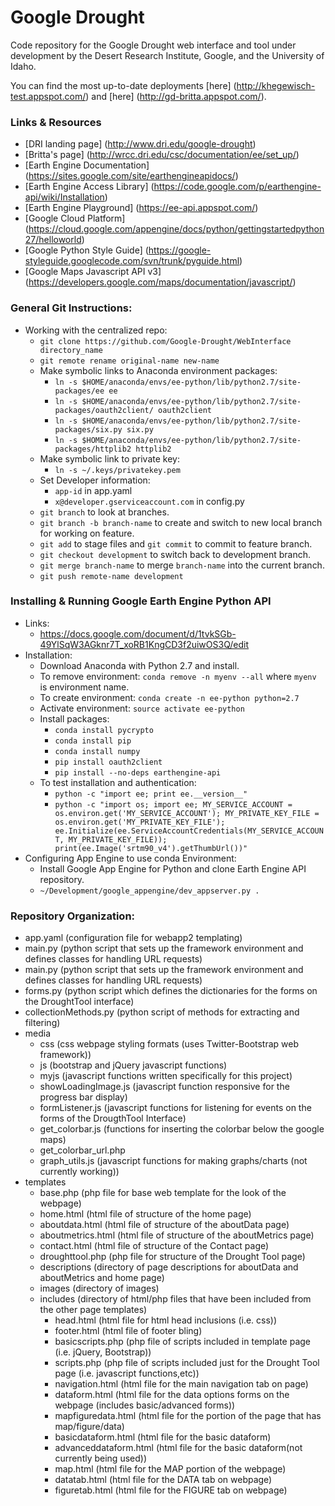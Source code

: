 # Google Drought

Code repository for the Google Drought web interface and tool under development by the Desert Research Institute, Google, and the University of Idaho.

You can find the most up-to-date deployments [here] (http://khegewisch-test.appspot.com/) and [here] (http://gd-britta.appspot.com/).

### Links & Resources
- [DRI landing page] (http://www.dri.edu/google-drought)
- [Britta's page] (http://wrcc.dri.edu/csc/documentation/ee/set_up/)
- [Earth Engine Documentation] (https://sites.google.com/site/earthengineapidocs/)
- [Earth Engine Access Library] (https://code.google.com/p/earthengine-api/wiki/Installation)
- [Earth Engine Playground] (https://ee-api.appspot.com/)
- [Google Cloud Platform] (https://cloud.google.com/appengine/docs/python/gettingstartedpython27/helloworld)
- [Google Python Style Guide] (https://google-styleguide.googlecode.com/svn/trunk/pyguide.html)
- [Google Maps Javascript API v3] (https://developers.google.com/maps/documentation/javascript/)

### General Git Instructions:
- Working with the centralized repo:
	- `git clone https://github.com/Google-Drought/WebInterface directory_name`
	- `git remote rename original-name new-name`
	- Make symbolic links to Anaconda environment packages:
		- `ln -s $HOME/anaconda/envs/ee-python/lib/python2.7/site-packages/ee ee`
		- `ln -s $HOME/anaconda/envs/ee-python/lib/python2.7/site-packages/oauth2client/ oauth2client`
		- `ln -s $HOME/anaconda/envs/ee-python/lib/python2.7/site-packages/six.py six.py`
		- `ln -s $HOME/anaconda/envs/ee-python/lib/python2.7/site-packages/httplib2 httplib2`
	- Make symbolic link to private key:
		- `ln -s ~/.keys/privatekey.pem`
	- Set Developer information:
		- `app-id` in app.yaml
		- `x@developer.gserviceaccount.com` in config.py
	- `git branch` to look at branches.
	- `git branch -b branch-name` to create and switch to new local branch for working on feature.
	- `git add` to stage files and `git commit` to commit to feature branch.
	- `git checkout development` to switch back to development branch.
	- `git merge branch-name` to merge `branch-name` into the current branch.
	- `git push remote-name development`

### Installing & Running Google Earth Engine Python API
- Links:
	- https://docs.google.com/document/d/1tvkSGb-49YlSqW3AGknr7T_xoRB1KngCD3f2uiwOS3Q/edit
- Installation:
	- Download Anaconda with Python 2.7 and install.
	- To remove environment: `conda remove -n myenv --all` where `myenv` is environment name.
	- To create environment: `conda create -n ee-python python=2.7`
	- Activate environment: `source activate ee-python`
	- Install packages:
		- `conda install pycrypto`
		- `conda install pip`
		- `conda install numpy`
		- `pip install oauth2client`
		- `pip install --no-deps earthengine-api`
	- To test installation and authentication:
		- `python -c "import ee; print ee.__version__"`
		- `python -c "import os; import ee; MY_SERVICE_ACCOUNT = os.environ.get('MY_SERVICE_ACCOUNT'); MY_PRIVATE_KEY_FILE = os.environ.get('MY_PRIVATE_KEY_FILE'); ee.Initialize(ee.ServiceAccountCredentials(MY_SERVICE_ACCOUNT, MY_PRIVATE_KEY_FILE)); print(ee.Image('srtm90_v4').getThumbUrl())"`
- Configuring App Engine to use conda Environment:
	- Install Google App Engine for Python and clone Earth Engine API repository.
	- `~/Development/google_appengine/dev_appserver.py .`



### Repository Organization:
- app.yaml (configuration file for webapp2 templating)
- main.py (python script that sets up the framework environment and defines classes for handling URL requests)
- main.py (python script that sets up the framework environment and defines classes for handling URL requests)
- forms.py (python script which defines the dictionaries for the forms on the DroughtTool interface)
- collectionMethods.py (python script of methods for extracting and filtering) 
- media
	- css (css webpage styling formats (uses Twitter-Bootstrap web framework))
	- js (bootstrap and jQuery javascript functions)
	- myjs (javascript functions written specifically for this project)
	- showLoadingImage.js (javascript function responsive for the progress bar display)
	- formListener.js (javascript functions for listening for events on the forms of the DrougthTool Interface)
	- get_colorbar.js (functions for inserting the colorbar below the google maps)
	- get_colorbar_url.php
	- graph_utils.js (javascript functions for making graphs/charts (not currently working))
- templates
	- base.php (php file for base web template for the look of the webpage)
	- home.html (html file of structure of the home page)
	- aboutdata.html (html file of structure of the aboutData page)
	- aboutmetrics.html (html file of structure of the aboutMetrics page)
	- contact.html (html file of structure of the Contact page)
	- droughttool.php (php file for structure of the Drought Tool page)
	- descriptions (directory of page descriptions for aboutData and aboutMetrics and home page)
	- images (directory of images)
	- includes (directory of html/php files that have been included from the other page templates)
		- head.html (html file for html head inclusions (i.e. css))
		- footer.html (html file of footer bling)
		- basicscripts.php (php file of scripts included in template page (i.e. jQuery, Bootstrap))
		- scripts.php (php file of scripts included just for the Drought Tool page (i.e. javascript functions,etc))
		- navigation.html (html file for the main navigation tab on page)
		- dataform.html (html file for the data options forms on the webpage (includes basic/advanced forms))
		- mapfiguredata.html (html file for the portion of the page that has map/figure/data)
		- basicdataform.html (html file for the basic dataform)
		- advanceddataform.html (html file for the basic dataform(not currently being used))
		- map.html (html file for the MAP portion of the webpage)
		- datatab.html (html file for the DATA tab on webpage)
		- figuretab.html (html file for the FIGURE tab on webpage)

